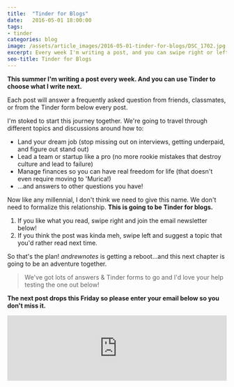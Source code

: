 ```yaml
---
title:  "Tinder for Blogs"
date:   2016-05-01 18:00:00
tags:
- tinder
categories: blog
image: /assets/article_images/2016-05-01-tinder-for-blogs/DSC_1702.jpg
excerpt: Every week I'm writing a post, and you can swipe right or left to choose what I write next!
seo-title: Tinder for Blogs
---
```


**This summer I'm writing a post every week. And you can use Tinder to choose what I write next.**

Each post will answer a frequently asked question from friends, classmates, or from the Tinder form below every post.

I'm stoked to start this journey together. We're going to travel through different topics and discussions around how to:

- Land your dream job (stop missing out on interviews, getting underpaid, and figure out stand out)
- Lead a team or startup like a pro (no more rookie mistakes that destroy culture and lead to failure)
- Manage finances so you can have real freedom for life (that doesn't even require moving to 'Murica!)
- ...and answers to other questions you have!

Now like any millennial, I don't think we need to give this name. We don't need to formalize this relationship. **This is going to be Tinder for blogs.**

1. If you like what you read, swipe right and join the email newsletter below!
2. If you think the post was kinda meh, swipe left and suggest a topic that you'd rather read next time.

So that's the plan! *andrewnotes* is getting a reboot...and this next chapter is going to be an adventure together.

> We've got lots of answers &amp; Tinder forms to go and I'd love your help testing the one out below!

**The next post drops this Friday so please enter your email below so you don't miss it.**

<script src="https://blitzen.com/scripts/blitzenForm.js" type="text/javascript"></script> <iframe src="https://andrew.blitzen.com/form/andrewnotes-footer-1?page=20150501-tinder-time" id="017ce06a18c93534f49cdb840176f9" onload="resizeCrossDomainIframe('017ce06a18c93534f49cdb840176f9', 'https://andrew.blitzen.com');" width="100%" style="border: none;" resize="true"></iframe>

